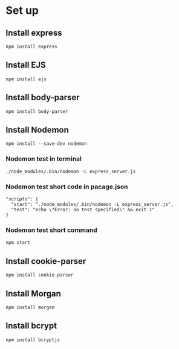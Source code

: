 # Set up

## Install express

```
npm install express
```

## Install EJS

```
npm install ejs
```

## Install body-parser

```
npm install body-parser
```

## Install Nodemon

```
npm install --save-dev nodemon
```

### Nodemon test in terminal

```
./node_modules/.bin/nodemon -L express_server.js
```

### Nodemon test short code in pacage.json

```
"scripts": {
  "start": "./node_modules/.bin/nodemon -L express_server.js",
  "test": "echo \"Error: no test specified\" && exit 1"
}
```

### Nodemon test short command

```
npm start
```

## Install cookie-parser

```
npm install cookie-parser
```

## Install Morgan

```
npm install morgan
```

## Install bcrypt

```
npm install bcryptjs
```
